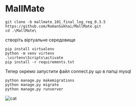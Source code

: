 <h1>MallMate</h1>

``` shell
git clone -b mallmate_101_final_log_reg_0.3.5 https://github.com/RomanSukhai/MallMate.git
cd .\MallMate\
```

створіть віртуальне середовище

``` shell
pip install virtualenv
python -m venv virtenv
.\virtenv\Scripts\activate 
pip install -r requirements.txt
```

Тепер окремо запустити файл connect.py що в папці mysql

``` shell
python manage.py makemigrations
python manage.py migrate 
python manage.py runserver
```


   ![cat](https://github.com/RomanSukhai/MallMate/assets/118640498/488761ad-a13a-438b-82df-02a00ef1bcc3)

